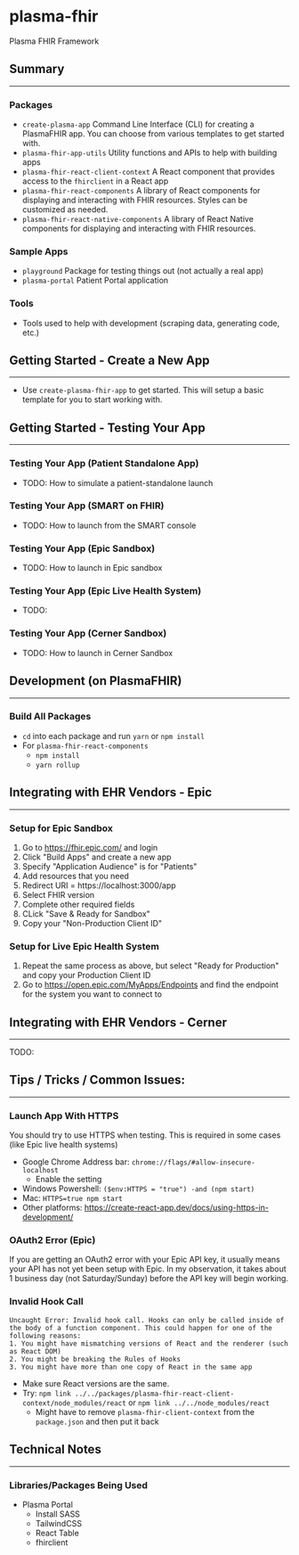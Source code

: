 # plasma-fhir
Plasma FHIR Framework

## Summary
___

### Packages
- `create-plasma-app` Command Line Interface (CLI) for creating a PlasmaFHIR app. You can choose from various templates to get started with.
- `plasma-fhir-app-utils` Utility functions and APIs to help with building apps
- `plasma-fhir-react-client-context` A React component that provides access to the `fhirclient` in a React app
- `plasma-fhir-react-components` A library of React components for displaying and interacting with FHIR resources. Styles can be customized as needed.
- `plasma-fhir-react-native-components` A library of React Native components for displaying and interacting with FHIR resources.

### Sample Apps
- `playground` Package for testing things out (not actually a real app)
- `plasma-portal` Patient Portal application

### Tools
- Tools used to help with development (scraping data, generating code, etc.)

## Getting Started - Create a New App
___
- Use `create-plasma-fhir-app` to get started. This will setup a basic template for you to start working with.

## Getting Started - Testing Your App
___
### Testing Your App (Patient Standalone App)
- TODO: How to simulate a patient-standalone launch

### Testing Your App (SMART on FHIR)
- TODO: How to launch from the SMART console

### Testing Your App (Epic Sandbox)
- TODO: How to launch in Epic sandbox

### Testing Your App (Epic Live Health System)
- TODO: 

### Testing Your App (Cerner Sandbox)
- TODO: How to launch in Cerner Sandbox

## Development (on PlasmaFHIR)
___

### Build All Packages
- `cd` into each package and run `yarn` or `npm install`
- For `plasma-fhir-react-components`
  - `npm install`
  - `yarn rollup`

## Integrating with EHR Vendors - Epic
___
### Setup for Epic Sandbox
1. Go to https://fhir.epic.com/ and login
2. Click "Build Apps" and create a new app
3. Specify "Application Audience" is for "Patients"
4. Add resources that you need
5. Redirect URI = https://localhost:3000/app
6. Select FHIR version
7. Complete other required fields
8. CLick "Save & Ready for Sandbox"
9. Copy your "Non-Production Client ID"

### Setup for Live Epic Health System
1. Repeat the same process as above, but select "Ready for Production" and copy your Production Client ID
2. Go to https://open.epic.com/MyApps/Endpoints and find the endpoint for the system you want to connect to

## Integrating with EHR Vendors - Cerner
___
TODO:

## Tips / Tricks / Common Issues:
___

### Launch App With HTTPS
You should try to use HTTPS when testing. This is required in some cases (like Epic live health systems)

- Google Chrome Address bar: `chrome://flags/#allow-insecure-localhost`
  - Enable the setting
- Windows Powershell: `($env:HTTPS = "true") -and (npm start)`
- Mac: `HTTPS=true npm start`
- Other platforms: https://create-react-app.dev/docs/using-https-in-development/

### OAuth2 Error (Epic)
If you are getting an OAuth2 error with your Epic API key, it usually means your API has not yet been setup with Epic. In my observation, it takes about 1 business day (not Saturday/Sunday) before the API key will begin working.

### Invalid Hook Call
```
Uncaught Error: Invalid hook call. Hooks can only be called inside of the body of a function component. This could happen for one of the following reasons:
1. You might have mismatching versions of React and the renderer (such as React DOM)
2. You might be breaking the Rules of Hooks
3. You might have more than one copy of React in the same app
```

- Make sure React versions are the same.
- Try: `npm link ../../packages/plasma-fhir-react-client-context/node_modules/react` or `npm link ../../node_modules/react`
  - Might have to remove `plasma-fhir-client-context` from the `package.json` and then put it back

## Technical Notes
___
### Libraries/Packages Being Used
- Plasma Portal
  - Install SASS
  - TailwindCSS
  - React Table
  - fhirclient







